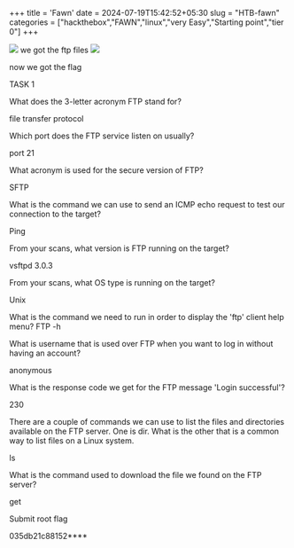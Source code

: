 +++
title = 'Fawn'
date = 2024-07-19T15:42:52+05:30
slug = "HTB-fawn"
categories = ["hackthebox","FAWN","linux","very Easy","Starting point","tier 0"]
+++

![](https://drive.google.com/file/d/1zHM2JASyB0hUw2aEWUxADUCyiA54z7n1/view?usp=sharing)
we got the ftp files
![](https://drive.google.com/file/d/1_JXtIf_b0eGQ0lwxzp96Ks9TqdFX_H9a/view?usp=sharing)

now we got the flag 

TASK 1

What does the 3-letter acronym FTP stand for?

file transfer protocol

Which port does the FTP service listen on usually?

port 21

What acronym is used for the secure version of FTP?

SFTP

What is the command we can use to send an ICMP echo request to test our connection to the target?

Ping

From your scans, what version is FTP running on the target?

vsftpd 3.0.3

From your scans, what OS type is running on the target?

Unix

What is the command we need to run in order to display the 'ftp' client help menu?
FTP -h

What is username that is used over FTP when you want to log in without having an account?

anonymous

What is the response code we get for the FTP message 'Login successful'?

230

There are a couple of commands we can use to list the files and directories available on the FTP server. One is dir. What is the other that is a common way to list files on a Linux system.

ls

What is the command used to download the file we found on the FTP server?

get

Submit root flag

035db21c88152****